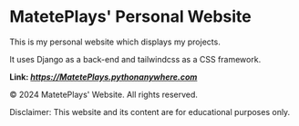 # MatetePlays' Personal Website

This is my personal website which displays my projects.

It uses Django as a back-end and tailwindcss as a CSS framework.

**Link: *<https://MatetePlays.pythonanywhere.com>***

&copy; 2024 MatetePlays' Website. All rights reserved.

Disclaimer: This website and its content are for educational purposes only.

